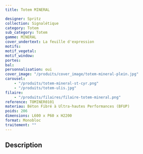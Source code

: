 ```yaml
---
title: Totem MINERAL

designer: Spritz
collection: Signalétique
category: Totem
sub_category: Totem
gamme: MINERAL
cover_undertext: La feuille d'expression
motifs:
motif_vegetal:
motif_window:
portes:
bal:
personnalisation: oui
cover_image: "/produits/cover_image/totem-mineral-plein.jpg"
carousel:
    - "/produits/totem-mineral-st-cyr.png"
    - "/produits/totem-ulis.jpg"
filaire:
    - "/produits/filaires/filaire-totem-mineral.png"
reference: TOMINER0101
materiau: Béton Fibré à Ultra-hautes Performances (BFUP)
poids: 206
dimensions: L600 x P60 x H2200
format: Monobloc
traitement: ""
---
```


## Description
